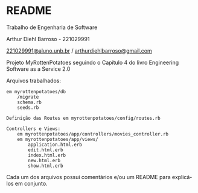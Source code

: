 # README

Trabalho de Engenharia de Software 

Arthur Diehl Barroso - 221029991

221029991@aluno.unb.br / arthurdiehlbarroso@gmail.com

Projeto MyRottenPotatoes seguindo o Capítulo 4 do livro
Engineering Software as a Service 2.0

Arquivos trabalhados:

    em myrottenpotatoes/db
        /migrate
        schema.rb
        seeds.rb
 
    Definição das Routes em myrottenpotatoes/config/routes.rb 

    Controllers e Views:
        em myrottenpotatoes/app/controllers/movies_controller.rb
        em myrottenpotatoes/app/views/
            application.html.erb
            edit.html.erb
            index.html.erb
            new.html.erb
            show.html.erb

Cada um dos arquivos possui comentários e/ou um README 
para explicá-los em conjunto. 